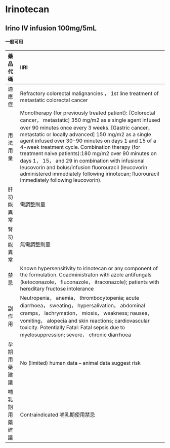 # Irinotecan

## Irino IV infusion 100mg/5mL

#### 一般可用

| 藥品代碼       | IIRI                                                                                                                                                                                                                                                                                                                                                                                                                                                                                                                                                                                                    |
|:---------------|:--------------------------------------------------------------------------------------------------------------------------------------------------------------------------------------------------------------------------------------------------------------------------------------------------------------------------------------------------------------------------------------------------------------------------------------------------------------------------------------------------------------------------------------------------------------------------------------------------------|
| 適應症         | Refractory colorectal malignancies ， 1st line treatment of metastatic colorectal cancer                                                                                                                                                                                                                                                                                                                                                                                                                                                                                                                |
| 用法用量       | Monotherapy (for previously treated patient): [Colorectal cancer， metastatic] 350 mg/m2 as a single agent infused over 90 minutes once every 3 weeks. [Gastric cancer， metastatic or locally advanced] 150 mg/m2 as a single agent infused over 30-90 minutes on days 1 and 15 of a 4-week treatment cycle. Combination therapy (for treatment naive patients):180 mg/m2 over 90 minutes on days 1， 15， and 29 in combination with infusional leucovorin and bolus/infusion fluorouracil (leucovorin administered immediately following irinotecan; fluorouracil immediately following leucovorin). |
| 肝功能異常     | 需調整劑量                                                                                                                                                                                                                                                                                                                                                                                                                                                                                                                                                                                              |
| 腎功能異常     | 無需調整劑量                                                                                                                                                                                                                                                                                                                                                                                                                                                                                                                                                                                            |
| 禁忌           | Known hypersensitivity to irinotecan or any component of the formulation. Coadministraton with azole antifungals (ketoconazole， fluconazole， itraconazole); patients with hereditary fructose intolerance                                                                                                                                                                                                                                                                                                                                                                                             |
| 副作用         | Neutropenia， anemia， thrombocytopenia; acute diarrhoea， sweating， hypersalivation， abdominal cramps， lachrymation， miosis， weakness; nausea， vomiting， alopecia and skin reactions; cardiovascular toxicity. Potentially Fatal: Fatal sepsis due to myelosuppression; severe， chronic diarrhoea                                                                                                                                                                                                                                                                                              |
| 孕期用藥建議   | No (limited) human data – animal data suggest risk                                                                                                                                                                                                                                                                                                                                                                                                                                                                                                                                                      |
| 哺乳期用藥建議 | Contraindicated 哺乳期使用禁忌                                                                                                                                                                                                                                                                                                                                                                                                                                                                                                                                                                          |

